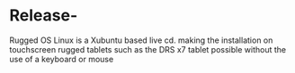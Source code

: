 # Release-
Rugged OS Linux is a Xubuntu based live cd. making the installation on touchscreen rugged tablets such as the DRS x7 tablet possible without the use of a keyboard or mouse
